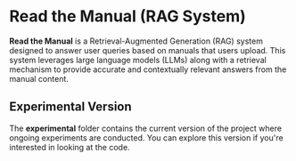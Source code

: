 # Read the Manual (RAG System)

<p><b>Read the Manual</b> is a Retrieval-Augmented Generation (RAG) system designed to answer user queries based on manuals that users upload. This system leverages large language models (LLMs) along with a retrieval mechanism to provide accurate and contextually relevant answers from the manual content.</p>

## Experimental Version

<p>The <b>experimental</b> folder contains the current version of the project where ongoing experiments are conducted. You can explore this version if you're interested in looking at the code.</p>
